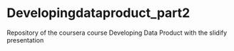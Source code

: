 # Developingdataproduct_part2
Repository of the coursera course Developing Data Product with the slidify presentation
